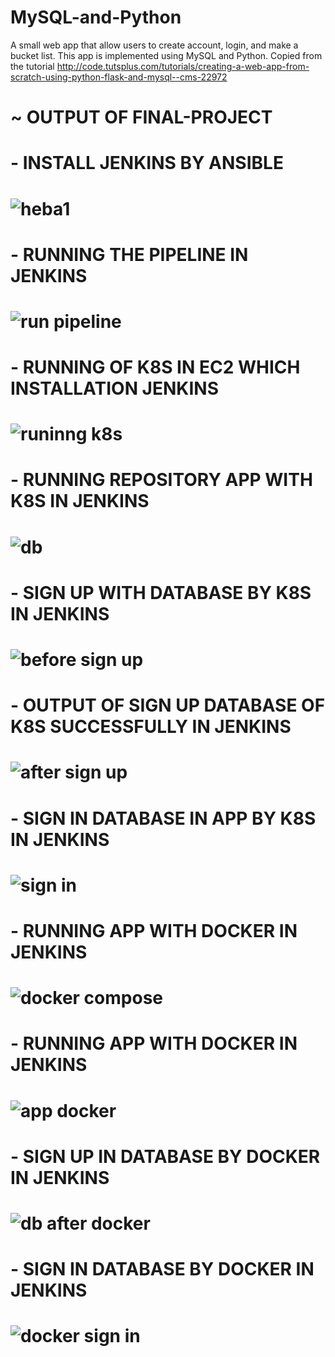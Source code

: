 # MySQL-and-Python
A small web app that allow users to create account, login, and make a bucket list.
This app is implemented using MySQL and Python. Copied from the tutorial http://code.tutsplus.com/tutorials/creating-a-web-app-from-scratch-using-python-flask-and-mysql--cms-22972

# ~ OUTPUT OF FINAL-PROJECT

# - INSTALL JENKINS BY ANSIBLE

# ![heba1](https://github.com/HebaShaban/final-project/assets/128882939/f2215cc6-ee36-487f-9da7-0e04a8579934)

# - RUNNING THE PIPELINE IN JENKINS

# ![run pipeline](https://github.com/HebaShaban/final-project/assets/128882939/62eafe97-ee92-4c69-9e2a-1a8ae4ea6b28)

# - RUNNING OF K8S IN EC2 WHICH INSTALLATION JENKINS

# ![runinng k8s](https://github.com/HebaShaban/final-project/assets/128882939/f4c9d9b4-63a9-45c8-810c-a2e78866ba72)

# - RUNNING REPOSITORY APP WITH K8S IN JENKINS

# ![db](https://github.com/HebaShaban/final-project/assets/128882939/5bf5dd26-0d66-45fd-99fa-2754c50d1a9a)

# - SIGN UP WITH DATABASE BY K8S IN JENKINS

# ![before sign up](https://github.com/HebaShaban/final-project/assets/128882939/a62179e3-88b5-4889-9afc-1964dfaff578)

# - OUTPUT OF SIGN UP DATABASE OF K8S SUCCESSFULLY IN JENKINS

# ![after sign up](https://github.com/HebaShaban/final-project/assets/128882939/9dbfab00-a811-41cd-ad0d-bc998483e087)

# - SIGN IN DATABASE IN APP BY K8S IN JENKINS

# ![sign in](https://github.com/HebaShaban/final-project/assets/128882939/50a99917-c051-4168-b5ce-11d233b5d2e0)

# - RUNNING APP WITH DOCKER IN JENKINS

# ![docker compose](https://github.com/HebaShaban/final-project/assets/128882939/f794335c-a662-4e95-92f2-24c8cbe1edf7)

# - RUNNING APP WITH DOCKER IN JENKINS

# ![app docker](https://github.com/HebaShaban/final-project/assets/128882939/170a0a73-d201-4f4d-a301-756ca0375e8c)

# - SIGN UP IN DATABASE BY DOCKER IN JENKINS

# ![db after docker](https://github.com/HebaShaban/final-project/assets/128882939/7906c4bc-ffcf-4dcd-9cc9-91d318e350e1)

# - SIGN IN DATABASE BY DOCKER IN JENKINS

# ![docker sign in](https://github.com/HebaShaban/final-project/assets/128882939/fc594ff0-168b-4b50-8c9a-2a9ed2f30d4d)





